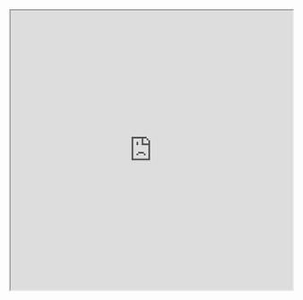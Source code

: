 
<iframe src="https://share.note.sx/k6vmh7bb#4neyIOhNfn8YFmqJvEt/03EbboS4o96A4m2/KkujzL8" width="100%" height="500px"></iframe>
